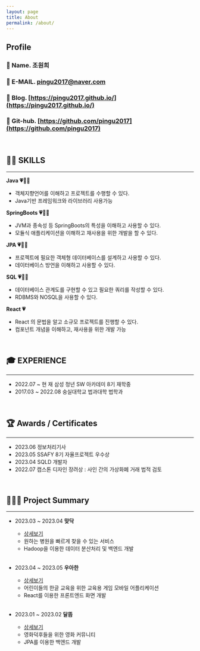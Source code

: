 ```yaml
---
layout: page
title: About
permalink: /about/
---
```


## Profile

### 🐧 Name. 조원희

### 📧 E-MAIL. pingu2017@naver.com

### 💬 Blog. [https://pingu2017.github.io/](https://pingu2017.github.io/)

### 💾 Git-hub. [https://github.com/pingu2017](https://github.com/pingu2017)

<br>

## 👨‍💻 **SKILLS**

---

**Java 💗🧡💛**

- 객체지향언어를 이해하고 프로젝트를 수행할 수 있다.
- Java기반 프레임워크와 라이브러리 사용가능

**SpringBoots 💗🧡💛**

- JVM과 종속성 등 SpringBoots의 특성을 이해하고 사용할 수 있다.
- 모듈식 애플리케이션을 이해하고 재사용을 위한 개발을 할 수 있다.

**JPA 💗🧡💛**

- 프로젝트에 필요한 객체형 데이터베이스를 설계하고 사용할 수 있다.
- 데이터베이스 방언을 이해하고 사용할 수 있다.

**SQL 💗🧡💛**

- 데이터베이스 관계도를 구현할 수 있고 필요한 쿼리를 작성할 수 있다.
- RDBMS와 NOSQL을 사용할 수 있다.

**React 💗**

- React 의 문법을 알고 소규모 프로젝트를 진행할 수 있다.
- 컴포넌트 개념을 이해하고, 재사용을 위한 개발 가능

<br>

## 🎓 EXPERIENCE

---

- 2022.07 ~ 현 재 삼성 청년 SW 아카데미 8기 재학중
- 2017.03 ~ 2022.08 숭실대학교 법과대학 법학과

<br>

## 🏆 Awards / Certificates

---

- 2023.06 정보처리기사
- 2023.05 SSAFY 8기 자율프로젝트 우수상
- 2023.04 SQLD 개발자
- 2022.07 캡스톤 디자인 장려상 : 사인 간의 가상화폐 거래 법적 검토

<br>

## 👨🏻‍💻 Project Summary

---

- 2023.03 ~ 2023.04 **맞닥**

  - [상세보기](https://pingu2017.github.io/project/2023/02/20/matdoc.html)
  - 원하는 병원을 빠르게 찾을 수 있는 서비스
  - Hadoop을 이용한 데이터 분산처리 및 백엔드 개발

  <br>

- 2023.04 ~ 2023.05 **우아한**

  - [상세보기](https://pingu2017.github.io/project/2023/04/10/wooahan.html)
  - 어린이들의 한글 교육을 위한 교육용 게임 모바일 어플리케이션
  - React를 이용한 프론트엔드 화면 개발

  <br>

- 2023.01 ~ 2023.02 **달뜸**

  - [상세보기](https://pingu2017.github.io/project/2023/01/02/dal.html)
  - 영화덕후들을 위한 영화 커뮤니티
  - JPA를 이용한 백엔드 개발
